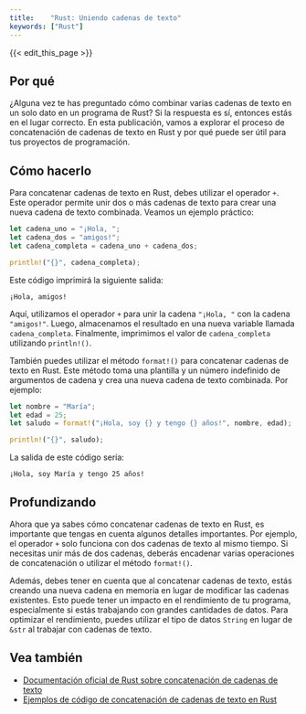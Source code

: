 ```yaml
---
title:    "Rust: Uniendo cadenas de texto"
keywords: ["Rust"]
---
```


{{< edit_this_page >}}

## Por qué

¿Alguna vez te has preguntado cómo combinar varias cadenas de texto en un solo dato en un programa de Rust? Si la respuesta es sí, entonces estás en el lugar correcto. En esta publicación, vamos a explorar el proceso de concatenación de cadenas de texto en Rust y por qué puede ser útil para tus proyectos de programación.

## Cómo hacerlo

Para concatenar cadenas de texto en Rust, debes utilizar el operador `+`. Este operador permite unir dos o más cadenas de texto para crear una nueva cadena de texto combinada. Veamos un ejemplo práctico:

```Rust
let cadena_uno = "¡Hola, ";
let cadena_dos = "amigos!";
let cadena_completa = cadena_uno + cadena_dos;

println!("{}", cadena_completa);
```

Este código imprimirá la siguiente salida:

```
¡Hola, amigos!
```

Aquí, utilizamos el operador `+` para unir la cadena `"¡Hola, "` con la cadena `"amigos!"`. Luego, almacenamos el resultado en una nueva variable llamada `cadena_completa`. Finalmente, imprimimos el valor de `cadena_completa` utilizando `println!()`.

También puedes utilizar el método `format!()` para concatenar cadenas de texto en Rust. Este método toma una plantilla y un número indefinido de argumentos de cadena y crea una nueva cadena de texto combinada. Por ejemplo:

```Rust
let nombre = "María";
let edad = 25;
let saludo = format!("¡Hola, soy {} y tengo {} años!", nombre, edad);

println!("{}", saludo);
```

La salida de este código sería:

```
¡Hola, soy María y tengo 25 años!
```

## Profundizando

Ahora que ya sabes cómo concatenar cadenas de texto en Rust, es importante que tengas en cuenta algunos detalles importantes. Por ejemplo, el operador `+` solo funciona con dos cadenas de texto al mismo tiempo. Si necesitas unir más de dos cadenas, deberás encadenar varias operaciones de concatenación o utilizar el método `format!()`.

Además, debes tener en cuenta que al concatenar cadenas de texto, estás creando una nueva cadena en memoria en lugar de modificar las cadenas existentes. Esto puede tener un impacto en el rendimiento de tu programa, especialmente si estás trabajando con grandes cantidades de datos. Para optimizar el rendimiento, puedes utilizar el tipo de datos `String` en lugar de `&str` al trabajar con cadenas de texto.

## Vea también

- [Documentación oficial de Rust sobre concatenación de cadenas de texto](https://doc.rust-lang.org/std/string/struct.String.html#concatenating-strings)
- [Ejemplos de código de concatenación de cadenas de texto en Rust](https://play.rust-lang.org/?version=stable&mode=debug&edition=2018&gist=61f7dca13edf64fbf554af966ace13d9)